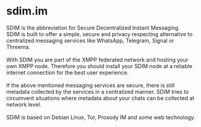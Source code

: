 # sdim.im
SDIM is the abbreviation for Secure Decentralized Instant Messaging.<br>
SDIM is built to offer a simple, secure and privacy respecting alternative to centralized messaging services like WhatsApp, Telegram, Signal or Threema.<br><br>
With SDIM you are part of the XMPP federated network and hosting your own XMPP node. Therefore you should install your SDIM node at a reliable internet connection for the best user experience.<br><br>
If the above mentioned messaging services are secure, there is still metadata collected by the services in a centralized manner. SDIM tries to circumvent situations where metadata about your chats can be collected at network level.<br><br>
SDIM is based on Debian Linux, Tor, Prosody IM and some web technology.
